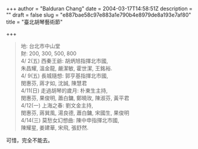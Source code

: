 +++
author = "Balduran Chang"
date = 2004-03-17T14:58:51Z
description = ""
draft = false
slug = "e887bae58c97e883a1e790b4e8979de8a193e7af80"
title = "臺北胡琴藝術節"

+++


> 地: 台北市中山堂  
>  財: 200, 300, 500, 800  
>  4/ 2(五) 西秦王爺: 胡炳旭指揮北市國,  
>  朱昌耀, 溫金龍, 嚴潔敏, 霍世潔, 王銘裕.  
>  4/ 9(五) 長城隨想: 郭亨基指揮北市國,  
>  閔惠芬, 蔣才如, 沈誠, 陳慧君  
>  4/11(日) 走過胡琴的歲月: 朴東生主持,  
>  閔惠芬, 果俊明, 蕭白鏞, 鄭曉玫, 陳淑芬, 黃平君  
>  4/12(一) 上海之春: 劉文金主持,  
>  閔惠芬, 蔣巽風, 湯良德, 蕭白鏞, 宋國生, 果俊明  
>  4/14(三) 莫愁女幻想曲: 陳中申指揮北市國,  
>  陳耀星, 姜建華, 宋飛, 張舒然.

可惜，完全不能去。

